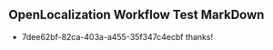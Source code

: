 ## OpenLocalization Workflow Test MarkDown
* 7dee62bf-82ca-403a-a455-35f347c4ecbf thanks!

<!--HONumber=Jul16_HO4-->


